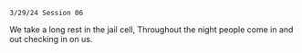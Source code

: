 	3/29/24 Session 06

We take a long rest in the jail cell, Throughout the night people come in and out checking in on us.